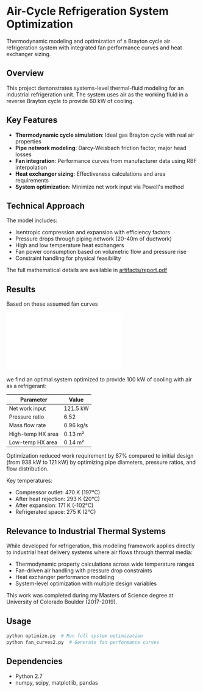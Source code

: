 # Air-Cycle Refrigeration System Optimization

Thermodynamic modeling and optimization of a Brayton cycle air refrigeration 
system with integrated fan performance curves and heat exchanger sizing.

## Overview

This project demonstrates systems-level thermal-fluid modeling for an 
industrial refrigeration unit. The system uses air as the working fluid 
in a reverse Brayton cycle to provide 60 kW of cooling.

## Key Features

- **Thermodynamic cycle simulation**: Ideal gas Brayton cycle with real air properties
- **Pipe network modeling**: Darcy-Weisbach friction factor, major head losses
- **Fan integration**: Performance curves from manufacturer data using RBF interpolation
- **Heat exchanger sizing**: Effectiveness calculations and area requirements
- **System optimization**: Minimize net work input via Powell's method

## Technical Approach

The model includes:
- Isentropic compression and expansion with efficiency factors
- Pressure drops through piping network (20-40m of ductwork)
- High and low temperature heat exchangers
- Fan power consumption based on volumetric flow and pressure rise
- Constraint handling for physical feasibility

The full mathematical details are available in [artifacts/report.pdf](artifacts/report.pdf)

## Results

Based on these assumed fan curves

![Fan Performance Curves](artifacts/fan_curves.pdf)

we find an optimal system optimized to provide 100 kW of cooling with air as a refrigerant:

| Parameter | Value | 
|-----------|-------|
| Net work input | 121.5 kW |
| Pressure ratio | 6.52 |
| Mass flow rate | 0.96 kg/s |
| High-temp HX area | 0.13 m² |
| Low-temp HX area | 0.14 m² |

Optimization reduced work requirement by 87% compared to initial design 
(from 938 kW to 121 kW) by optimizing pipe diameters, pressure ratios, 
and flow distribution.

Key temperatures:
- Compressor outlet: 470 K (197°C)
- After heat rejection: 293 K (20°C)  
- After expansion: 171 K (-102°C)
- Refrigerated space: 275 K (2°C)

## Relevance to Industrial Thermal Systems

While developed for refrigeration, this modeling framework applies directly 
to industrial heat delivery systems where air flows through thermal media:
- Thermodynamic property calculations across wide temperature ranges
- Fan-driven air handling with pressure drop constraints  
- Heat exchanger performance modeling
- System-level optimization with multiple design variables

This work was completed during my Masters of Science degree at University of Colorado Boulder (2017-2019).

## Usage
```python
python optimize.py  # Run full system optimization
python fan_curves2.py  # Generate fan performance curves
```

## Dependencies

- Python 2.7
- numpy, scipy, matplotlib, pandas
